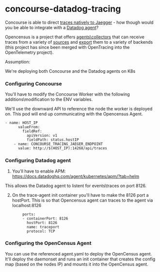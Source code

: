 # concourse-datadog-tracing
Concourse is able to direct [traces natively to Jaegger](https://concourse-ci.org/tracing.html) - how though would you be able to integrate with a [Datadog agent](https://docs.datadoghq.com/api/v1/tracing/)?

Opencensus is a project that offers [agents\collectors](https://opencensus.io/service/components/agent/) that can receive traces from a variety of [sources](https://opencensus.io/service/receivers/) and [export](https://opencensus.io/service/exporters/) them to a variety of backends (this project has since been merged with OpenTracing into the OpenTelemetry project).

Assumption:

We're deploying both Concourse and the Datadog agents on K8s

### Configuring Concourse

You'll have to modify the Concourse Worker with the following additions\modification to the ENV variables.

We'll use the downward API to reference the node the worker is deployed on. This pod will end up communicating with the Opencensus Agent.

```
- name: HOST_IP
      valueFrom:
        fieldRef:
          apiVersion: v1
          fieldPath: status.hostIP
    - name: CONCOURSE_TRACING_JAEGER_ENDPOINT
      value: http://$(HOST_IP):14268/api/traces
```

### Configuring Datadog agent

1) You'll have to enable APM: https://docs.datadoghq.com/agent/kubernetes/apm/?tab=helm

This allows the Datadog agent to listent for events\traces on port 8126.

2) On the trace-agent init container you'll have to make the 8126 port a hostPort. This is so that Opencensus agent can traces to the agent via localhost:8126

```
        ports:
        - containerPort: 8126
          hostPort: 8126
          name: traceport
          protocol: TCP
```

### Configuring the OpenCensus Agent

You can use the referenced agent.yaml to deploy the OpenCensus agent. It'll deploy the daemonset and runs an init container that creates the config map (based on the nodes IP) and mounts it into the OpenCensus agent.


